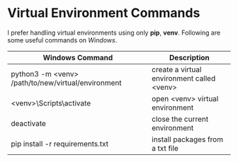 # Virtual Environment Commands

I prefer handling virtual environments using only **pip**, **venv**. Following are some useful commands on *Windows*.

| Windows Command | Description |
| --- | --- |
| python3 -m \<venv\> /path/to/new/virtual/environment | create a virtual environment called \<venv\> |
| \<venv\>\Scripts\activate | open \<venv\> virtual environment |
| deactivate | close the current environment |
| pip install -r requirements.txt | install packages from a txt file |
